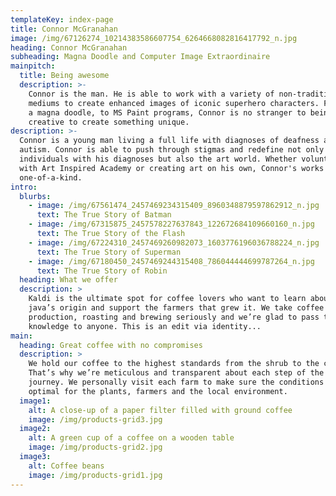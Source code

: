 ```yaml
---
templateKey: index-page
title: Connor McGranahan
image: /img/67126274_10214383586607754_6264668082816417792_n.jpg
heading: Connor McGranahan
subheading: Magna Doodle and Computer Image Extraordinaire
mainpitch:
  title: Being awesome
  description: >-
    Connor is the man. He is able to work with a variety of non-traditional art
    mediums to create enhanced images of iconic superhero characters. From using
    a magna doodle, to MS Paint programs, Connor is no stranger to being
    creative to create something unique.
description: >-
  Connor is a young man living a full life with diagnoses of deafness and
  autism. Connor is able to push through stigmas and redefine not only views of
  individuals with his diagnoses but also the art world. Whether volunteering
  with Art Inspired Academy or creating art on his own, Connor's works are
  one-of-a-kind.
intro:
  blurbs:
    - image: /img/67561474_2457469234315409_8960348879597862912_n.jpg
      text: The True Story of Batman
    - image: /img/67315875_2457578227637843_122672684109660160_n.jpg
      text: The True Story of the Flash
    - image: /img/67224310_2457469260982073_1603776196036788224_n.jpg
      text: The True Story of Superman
    - image: /img/67180450_2457469244315408_786044444699787264_n.jpg
      text: The True Story of Robin
  heading: What we offer
  description: >
    Kaldi is the ultimate spot for coffee lovers who want to learn about their
    java’s origin and support the farmers that grew it. We take coffee
    production, roasting and brewing seriously and we’re glad to pass that
    knowledge to anyone. This is an edit via identity...
main:
  heading: Great coffee with no compromises
  description: >
    We hold our coffee to the highest standards from the shrub to the cup.
    That’s why we’re meticulous and transparent about each step of the coffee’s
    journey. We personally visit each farm to make sure the conditions are
    optimal for the plants, farmers and the local environment.
  image1:
    alt: A close-up of a paper filter filled with ground coffee
    image: /img/products-grid3.jpg
  image2:
    alt: A green cup of a coffee on a wooden table
    image: /img/products-grid2.jpg
  image3:
    alt: Coffee beans
    image: /img/products-grid1.jpg
---
```


